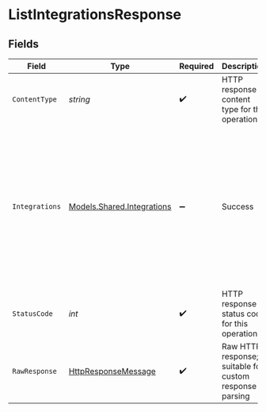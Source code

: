 # ListIntegrationsResponse


## Fields

| Field                                                                                                                                                                                                         | Type                                                                                                                                                                                                          | Required                                                                                                                                                                                                      | Description                                                                                                                                                                                                   | Example                                                                                                                                                                                                       |
| ------------------------------------------------------------------------------------------------------------------------------------------------------------------------------------------------------------- | ------------------------------------------------------------------------------------------------------------------------------------------------------------------------------------------------------------- | ------------------------------------------------------------------------------------------------------------------------------------------------------------------------------------------------------------- | ------------------------------------------------------------------------------------------------------------------------------------------------------------------------------------------------------------- | ------------------------------------------------------------------------------------------------------------------------------------------------------------------------------------------------------------- |
| `ContentType`                                                                                                                                                                                                 | *string*                                                                                                                                                                                                      | :heavy_check_mark:                                                                                                                                                                                            | HTTP response content type for this operation                                                                                                                                                                 |                                                                                                                                                                                                               |
| `Integrations`                                                                                                                                                                                                | [Models.Shared.Integrations](../../Models/Shared/Integrations.md)                                                                                                                                             | :heavy_minus_sign:                                                                                                                                                                                            | Success                                                                                                                                                                                                       | {<br/>"pageNumber": 1,<br/>"pageSize": 10,<br/>"totalResults": 1,<br/>"_links": {<br/>"self": {<br/>"href": "/companies/{id}/data/{dataType}"<br/>},<br/>"current": {<br/>"href": "/companies/{id}/data/{dataType}?page=1\u0026pageSize=10"<br/>}<br/>}<br/>} |
| `StatusCode`                                                                                                                                                                                                  | *int*                                                                                                                                                                                                         | :heavy_check_mark:                                                                                                                                                                                            | HTTP response status code for this operation                                                                                                                                                                  |                                                                                                                                                                                                               |
| `RawResponse`                                                                                                                                                                                                 | [HttpResponseMessage](https://learn.microsoft.com/en-us/dotnet/api/system.net.http.httpresponsemessage?view=net-5.0)                                                                                          | :heavy_check_mark:                                                                                                                                                                                            | Raw HTTP response; suitable for custom response parsing                                                                                                                                                       |                                                                                                                                                                                                               |